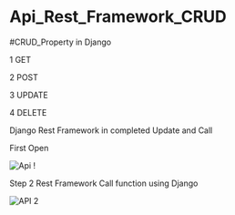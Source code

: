 # Api_Rest_Framework_CRUD
#CRUD_Property in Django

1 GET 

2 POST

3 UPDATE

4 DELETE

Django Rest Framework in completed Update and Call 

First Open 

![Api ! ](https://github.com/ratankumarmaurya/api/assets/48328833/5711dbc7-1250-4d3a-b17f-ca74fe3dbde1)

Step 2 Rest Framework Call function using Django

![API 2 ](https://github.com/ratankumarmaurya/api/assets/48328833/eb05409a-9d5c-4c0f-b3e2-7376b6bdd441)
